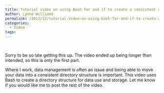 ```yaml
---
title: Tutorial video on using Bash for and if to create a consistent directory structure for data storage
author: Lynne Williams
permalink: /2012/12/tutorial-video-on-using-bash-for-and-if-to-create-a-consistent-directory-structure-for-data-storage/
categories:
  - Video
tags:
---
```

&nbsp;

Sorry to be so late getting this up. The video ended up being longer than intended, so this is only the first part.

Where I work, data management is often an issue and being able to move your data into a consistent directory structure is important. This video uses Bash to create a directory structure for data use and storage. Let me know if you would like me to post the rest of the video.
